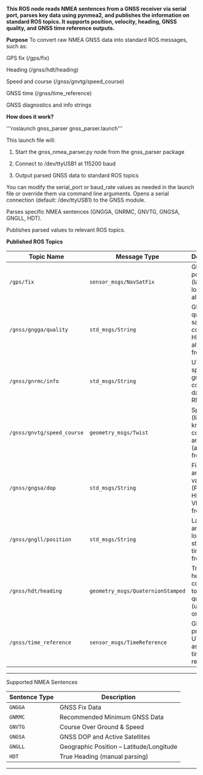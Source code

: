 **This ROS node reads NMEA sentences from a GNSS receiver via serial port, parses key data using pynmea2, and publishes the information on standard ROS topics. It supports position, velocity, heading, GNSS quality, and GNSS time reference outputs.**

**Purpose**
To convert raw NMEA GNSS data into standard ROS messages, such as:

GPS fix (/gps/fix)

Heading (/gnss/hdt/heading)

Speed and course (/gnss/gnvtg/speed_course)

GNSS time (/gnss/time_reference)

GNSS diagnostics and info strings

**How does it work?**

'''roslaunch gnss_parser gnss_parser.launch'''

This launch file will:

1.  Start the gnss_nmea_parser.py node from the gnss_parser package

2.  Connect to /dev/ttyUSB1 at 115200 baud

3.  Output parsed GNSS data to standard ROS topics

You can modify the serial_port or baud_rate values as needed in the launch file or override them via command line arguments.
Opens a serial connection (default: /dev/ttyUSB1) to the GNSS module.

Parses specific NMEA sentences (GNGGA, GNRMC, GNVTG, GNGSA, GNGLL, HDT).

Publishes parsed values to relevant ROS topics.


**Published ROS Topics**

| Topic Name                    | Message Type                     | Description                                                              |
|------------------------------|----------------------------------|--------------------------------------------------------------------------|
| `/gps/fix`                   | `sensor_msgs/NavSatFix`          | GPS position (latitude, longitude, altitude)                             |
| `/gnss/gngga/quality`        | `std_msgs/String`                | GNSS fix quality, satellite count, HDOP, and altitude from GGA           |
| `/gnss/gnrmc/info`           | `std_msgs/String`                | UTC time, speed over ground, course, date from RMC                       |
| `/gnss/gnvtg/speed_course`   | `geometry_msgs/Twist`            | Speed (linear.x) in km/h and course angle (angular.z) from VTG           |
| `/gnss/gngsa/dop`            | `std_msgs/String`                | Fix type and DOP values (PDOP, HDOP, VDOP) from GSA                      |
| `/gnss/gngll/position`       | `std_msgs/String`                | Latitude and longitude string with timestamp from GLL                    |
| `/gnss/hdt/heading`          | `geometry_msgs/QuaternionStamped`| True heading converted to quaternion (used for orientation)              |
| `/gnss/time_reference`       | `sensor_msgs/TimeReference`      | GNSS-provided UTC time as a ROS time reference                           |

---

Supported NMEA Sentences

| Sentence Type | Description                                |
|---------------|--------------------------------------------|
| `GNGGA`       | GNSS Fix Data                              |
| `GNRMC`       | Recommended Minimum GNSS Data              |
| `GNVTG`       | Course Over Ground & Speed                 |
| `GNGSA`       | GNSS DOP and Active Satellites             |
| `GNGLL`       | Geographic Position – Latitude/Longitude   |
| `HDT`         | True Heading (manual parsing)              |

---
